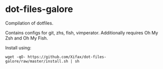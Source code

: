 dot-files-galore
================

Compilation of dotfiles.

Contains configs for git, zhs, fish, vimperator.
Additionally requires Oh My Zsh and Oh My Fish.

Install using:

    wget -qO- https://github.com/Xifax/dot-files-galore/raw/master/install.sh | sh
